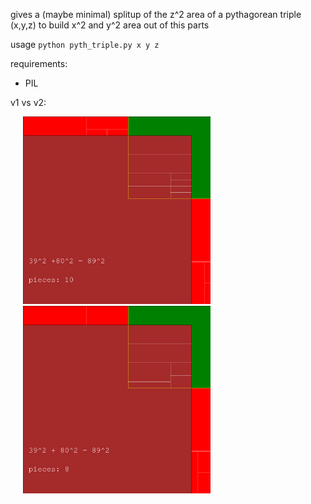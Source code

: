 gives a (maybe minimal) splitup of the z^2 area of a pythagorean triple (x,y,z) to build x^2 and y^2 area out of this parts

usage `python pyth_triple.py x y z`

requirements:
 - PIL


v1 vs v2:

<img src="https://raw.githubusercontent.com/asdfkaba/pyth_triple/master/examples_v1/39_80_89_triple.png" width="300" hspace="20"><img src="https://raw.githubusercontent.com/asdfkaba/pyth_triple/master/examples/39_80_89_triple.png" width="300" hspace="20">
